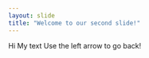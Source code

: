 ```yaml
---
layout: slide
title: "Welcome to our second slide!"
---
```

Hi My text
Use the left arrow to go back!
